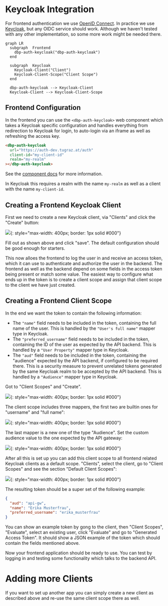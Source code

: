# Keycloak Integration

For frontend authentication we use [OpenID
Connect](https://openid.net/connect/). In practice we use
[Keycloak](https://www.keycloak.org), but any OIDC service should work. Although
we haven't tested with any other implementation, so some more work might be needed
there.

```mermaid
graph LR
  subgraph  Frontend
    dbp-auth-keycloak("dbp-auth-keycloak")
  end

  subgraph  Keycloak
    Keycloak-Client("Client")
    Keycloak-Client-Scope("Client Scope")
  end

  dbp-auth-keycloak --> Keycloak-Client
  Keycloak-Client --> Keycloak-Client-Scope
```

## Frontend Configuration

In the frontend you can use the `<dbp-auth-keycloak>` web component which takes a
Keycloak specific configuration and handles everything from redirection to
Keycloak for login, to auto-login via an iframe as well as refreshing the access
key.

```html
<dbp-auth-keycloak
  url="https://auth-dev.tugraz.at/auth"
  client-id="my-client-id"
  realm="my-realm"
></dbp-auth-keycloak>
```

See the [component docs](https://gitlab.tugraz.at/dbp/web-components/toolkit/-/blob/master/packages/auth/README.md) for more information.

In Keycloak this requires a realm with the name `my-realm` as well as a client with the name `my-client-id`.

## Creating a Frontend Keycloak Client

First we need to create a new Keycloak client, via "Clients" and click the "Create" button:

![](keycloak/keycloak_new_client.png){: style="max-width: 400px; border: 1px solid #000"}

Fill out as shown above and click "save". The default configuration should be good enough for starters.

This now alloes the frontend to log the user in and receive an access token, which it can use to authenticate and authorize the user in the backend. The frontend as well as the backend depend on some fields in the access token being present or match some value. The easiest way to configure what ends up in the token is to create a client scope and assign that client scope to the client we have just created.

## Creating a Frontend Client Scope

In the end we want the token to contain the following information:

* The `"name"` field needs to be included in the token, containing the full name
  of the user. This is handled by the `"User's full name"` mapper type in
  Keycloak.
* The `"preferred_username"` field needs to be included in the token, containing
  the ID of the user as expected by the API backend. This is handled by a `"User
  Property"` mapper type in Keycloak.
* The `"aud"` field needs to be included in the token, containing the "audience"
  expected by the API backend, if configured to be required there. This is a
  security measure to prevent unrelated tokens generated by the same Keycloak
  realm to be accepted by the API backend. This is handled by a `"Audience"`
  mapper type in Keycloak.

Got to "Client Scopes" and "Create".

![](keycloak/keycloak_token_1.png){: style="max-width: 400px; border: 1px solid #000"}

The client scope includes three mappers, the first two are builtin ones for "username" and "full name":

![](keycloak/keycloak_token_2.png){: style="max-width: 400px; border: 1px solid #000"}

The last mapper is a new one of the type "Audience". Set the custom audience value to the one expected by the API gateway:

![](keycloak/keycloak_token_3.png){: style="max-width: 400px; border: 1px solid #000"}

After all this is set up you can add this client scope to all frontend related Keycloak clients as a default scope. "Clients", select the client, go to "Client Scopes" and see the section "Default Client Scopes":

![](keycloak/keycloak_add_client_scope.png){: style="max-width: 400px; border: 1px solid #000"}

The resulting token should be a super set of the following example:

```json
{
  "aud": "api-gw",
  "name": "Erika Musterfrau",
  "preferred_username": "erika_musterfrau"
}
```

You can show an example token by gong to the client, then "Client Scopes", "Evaluate", select an existing user, click "Evaluate" and go to "Generated Access Token". It should show a JSON example of the token which should contain the fields mentioned above.

Now your frontend application should be ready to use. You can test by logging in and testing some functionality which talks to the backend API.

# Adding more Clients

If you want to set up another app you can simply create a new client as described above and re-use the same client scope there as well.
